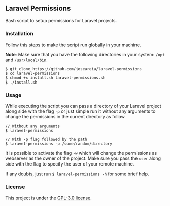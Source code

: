 ## Laravel Permissions

Bash script to setup permissions for Laravel projects.

### Installation

Follow this steps to make the script run globally in your machine.

**Note**: Make sure that you have the following directories in your system: `/opt` and `/usr/local/bin`.

```shell
$ git clone https://github.com/joseareia/laravel-permissions
$ cd laravel-permissions
$ chmod +x install.sh laravel-permissions.sh
$ ./install.sh
```

### Usage

While executing the script you can pass a directory of your Laravel project along side with the flag `-p` or just simple run it without any arguments to change the permissions in the current directory as follow.


```shell
// Without any arguments
$ laravel-permissions

// With -p flag followed by the path
$ laravel-permissions -p /some/random/directory
```

It is possible to activate the flag `-w` which will change the permissions as webserver as the owner of the project. Make sure you pass the `user` along side with the flag to specify the user of your remote machine.

If any doubts, just run `$ laravel-permissions -h` for some brief help.

### License

This project is under the [GPL-3.0 license](https://www.gnu.org/licenses/gpl-3.0.en.html).
